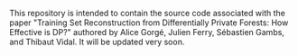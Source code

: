 This repository is intended to contain the source code associated with the paper "Training Set Reconstruction from Differentially Private Forests: How Effective is DP?" authored by Alice Gorgé, Julien Ferry, Sébastien Gambs, and Thibaut Vidal. It will be updated very soon.
